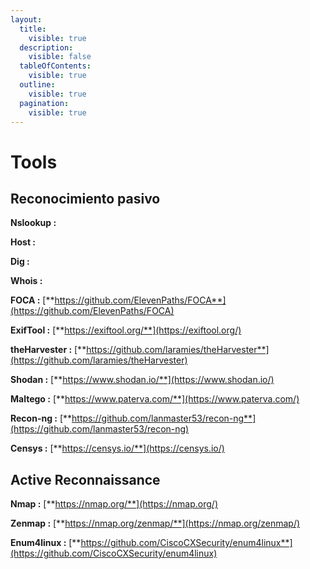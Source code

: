 ```yaml
---
layout:
  title:
    visible: true
  description:
    visible: false
  tableOfContents:
    visible: true
  outline:
    visible: true
  pagination:
    visible: true
---
```


# Tools

## Reconocimiento pasivo

**Nslookup :**

**Host :**

**Dig :**&#x20;

**Whois :**&#x20;

**FOCA :** [**https://github.com/ElevenPaths/FOCA**](https://github.com/ElevenPaths/FOCA)

**ExifTool :** [**https://exiftool.org/**](https://exiftool.org/)

**theHarvester :**  [**https://github.com/laramies/theHarvester**](https://github.com/laramies/theHarvester)

**Shodan :** [**https://www.shodan.io/**](https://www.shodan.io/)

**Maltego :** [**https://www.paterva.com/**](https://www.paterva.com/)

**Recon-ng :** [**https://github.com/lanmaster53/recon-ng**](https://github.com/lanmaster53/recon-ng)

**Censys :** [**https://censys.io/**](https://censys.io/)

## Active Reconnaissance

**Nmap :** [**https://nmap.org/**](https://nmap.org/)

**Zenmap :** [**https://nmap.org/zenmap/**](https://nmap.org/zenmap/)

**Enum4linux :** [**https://github.com/CiscoCXSecurity/enum4linux**](https://github.com/CiscoCXSecurity/enum4linux)
